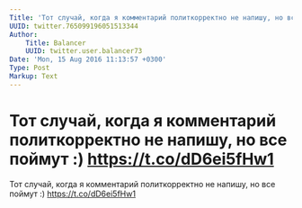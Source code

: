 ```yaml
---
Title: 'Тот случай, когда я комментарий политкорректно не напишу, но все поймут :) https://t.co/dD6ei5fHw1'
UUID: twitter.765099196051513344
Author:
    Title: Balancer
    UUID: twitter.user.balancer73
Date: 'Mon, 15 Aug 2016 11:13:57 +0300'
Type: Post
Markup: Text
---
```


# Тот случай, когда я комментарий политкорректно не напишу, но все поймут :) https://t.co/dD6ei5fHw1

Тот случай, когда я комментарий политкорректно не напишу, но
все поймут :) https://t.co/dD6ei5fHw1